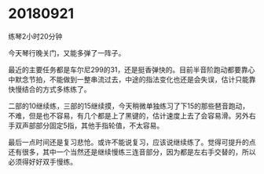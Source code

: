 # 20180921

练琴2小时20分钟

今天琴行晚关门，又能多弹了一阵子。

最近的主要任务都是车尔尼299的31，还是挺香弹快的。目前半音阶跑动都要靠心中默念节拍，不能做到一整串流过去，中途的指法变化也还是会失误，估计只能靠快慢结合的方式多练练了。

二部的10继续练，三部的15继续摸，今天稍微单独练习了下15的那些琶音跑动，不难，但是也不容易，有几个都是上了黑键的，估计速度上去了会容易滑。另外右手双声部部分固定5指，其他手指轮值，不太容易。

最后一点时间还是复习悲怆。或许不能说复习，应该说继续练了。觉得可提升的点还有很多，其中一个当然还是继续慢练三连音部分，因为都是左右手交替的，所以必须得好好双手慢练。

